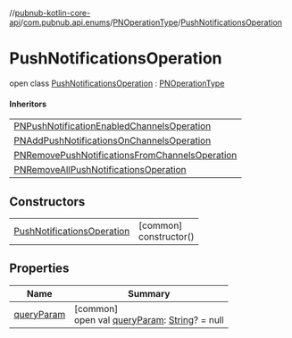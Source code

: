 //[pubnub-kotlin-core-api](../../../../index.md)/[com.pubnub.api.enums](../../index.md)/[PNOperationType](../index.md)/[PushNotificationsOperation](index.md)

# PushNotificationsOperation

open class [PushNotificationsOperation](index.md) : [PNOperationType](../index.md)

#### Inheritors

| |
|---|
| [PNPushNotificationEnabledChannelsOperation](../-p-n-push-notification-enabled-channels-operation/index.md) |
| [PNAddPushNotificationsOnChannelsOperation](../-p-n-add-push-notifications-on-channels-operation/index.md) |
| [PNRemovePushNotificationsFromChannelsOperation](../-p-n-remove-push-notifications-from-channels-operation/index.md) |
| [PNRemoveAllPushNotificationsOperation](../-p-n-remove-all-push-notifications-operation/index.md) |

## Constructors

| | |
|---|---|
| [PushNotificationsOperation](-push-notifications-operation.md) | [common]<br>constructor() |

## Properties

| Name | Summary |
|---|---|
| [queryParam](../query-param.md) | [common]<br>open val [queryParam](../query-param.md): [String](https://kotlinlang.org/api/latest/jvm/stdlib/kotlin/-string/index.html)? = null |
